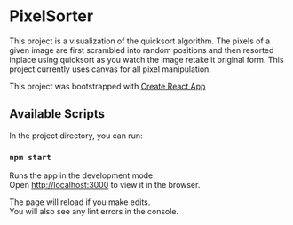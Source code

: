 
# PixelSorter

<p>

This project is a visualization of the quicksort algorithm. The pixels of a given image are first scrambled into random positions and then resorted inplace using quicksort as you watch the image retake it original form. This project currently uses canvas for all pixel manipulation.

</p>

[Pixel Sort Example]:https://media.giphy.com/media/35QergvQWjIkkdaqVN/giphy.gif

This project was bootstrapped with [Create React App](https://github.com/facebook/create-react-app)

## Available Scripts

In the project directory, you can run:

### `npm start`

Runs the app in the development mode.<br>
Open [http://localhost:3000](http://localhost:3000) to view it in the browser.

The page will reload if you make edits.<br>
You will also see any lint errors in the console.

